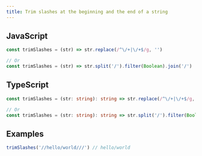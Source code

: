 ```yaml
---
title: Trim slashes at the beginning and the end of a string
---
```


## JavaScript
```js
const trimSlashes = (str) => str.replace(/^\/+|\/+$/g, '')

// Or
const trimSlashes = (str) => str.split('/').filter(Boolean).join('/')
```

## TypeScript
```ts
const trimSlashes = (str: string): string => str.replace(/^\/+|\/+$/g, '')

// Or
const trimSlashes = (str: string): string => str.split('/').filter(Boolean).join('/')
```

## Examples
```js
trimSlashes('//hello/world///') // hello/world
```
